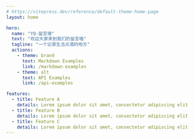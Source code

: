 ```yaml
---
# https://vitepress.dev/reference/default-theme-home-page
layout: home

hero:
  name: "YQ-留言墙"
  text: "欢迎大家来到我们的留言墙"
  tagline: "一个记录生活点滴的地方"
  actions:
    - theme: brand
      text: Markdown Examples
      link: /markdown-examples
    - theme: alt
      text: API Examples
      link: /api-examples

features:
  - title: Feature A
    details: Lorem ipsum dolor sit amet, consectetur adipiscing elit
  - title: Feature B
    details: Lorem ipsum dolor sit amet, consectetur adipiscing elit
  - title: Feature C
    details: Lorem ipsum dolor sit amet, consectetur adipiscing elit
---
```


